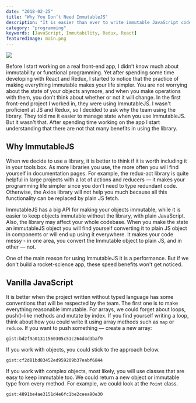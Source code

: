 ```yaml
---
date: "2018-02-25"
title: "Why You Don’t Need ImmutableJS"
description: "It is easier than ever to write immutable JavaScript code without libraries"
category: "programming"
keywords: [JavaScript, Immutability, Redux, React]
featuredImage: main.png
---
```


![](/main.png)

Before I start working on a real front-end app, I didn’t know much about immutability or functional programming. Yet after spending some time developing with React and Redux, I started to notice that the practice of making everything immutable makes your life simpler. You are not worrying about the state of your objects anymore, and when you make operations with them, you don’t think about whether or not it will change. In the first front-end project I worked in, they were using ImmutableJS. I wasn't proficient at JS and Redux, so I decided to ask why the team using the library. They told me it easier to manage state when you use ImmutableJS. But it wasn't that. After spending time working on the app I start understanding that there are not that many benefits in using the library.

## Why ImmutableJS

When we decide to use a library, it is better to think if it is worth including it in your tools box. As more libraries you use, the more often you will find yourself in documentation pages. For example, the redux-act library is quite helpful in large projects with a lot of actions and reducers — it makes your programming life simpler since you don’t need to type redundant code. Otherwise, the Axios library will not help you much because all this functionality can be replaced by plain JS fetch.

ImmutableJS has a big API for making your objects immutable, while it is easier to keep objects immutable without the library, with plain JavaScript. Also, the library may affect your whole codebase. When you make the state an immutableJS object you will find yourself converting it to plain JS object in components or will end up using it everywhere. It makes your code messy - in one area, you convert the Immutable object to plain JS, and in other — not.

One of the main reason for using ImmutableJS it is a performance. But if we don't build a rocket-science app, these speed benefits won't get noticed.

## Vanilla JavaScript

It is better when the project written without typed language has some conventions that will be respected by the team. The first one is to make everything reasonable immutable. For arrays, we could forget about loops, push()-like methods and mutate by index. If you find yourself writing a loop, think about how you could write it using array methods such as `map` or `reduce`. If you want to push something — create a new array:

`gist:bd2f9a01311560305c51c264d4d3baf9`

If you work with objects, you could stick to the approach below.

`gist:cf2d81bd83452ed959209b37eabf6844`

If you work with complex objects, most likely, you will use classes that are easy to keep immutable too. We could return a new object or immutable type from every method. For example, we could look at the `Point` class.

`gist:4891be4ae3151d4e6fc1be2ceea90e30`